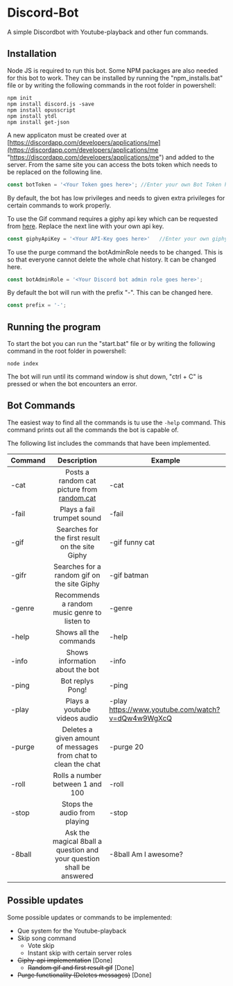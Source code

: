 # Discord-Bot

A simple Discordbot with Youtube-playback and other fun commands.

## Installation

Node JS is required to run this bot.
Some NPM packages are also needed for this bot to work. They can be installed by running the "npm_installs.bat" file or by writing the following commands in the root folder in powershell:    

```
npm init
npm install discord.js -save
npm install opusscript
npm install ytdl
npm install get-json
```
A new applicaton must be created over at [https://discordapp.com/developers/applications/me](https://discordapp.com/developers/applications/me  "https://discordapp.com/developers/applications/me") and added to the server. From the same site you can access the bots token which needs to be replaced on the following line.

```javascript
const botToken = '<Your Token goes here>'; //Enter your own Bot Token here
```
By default, the bot has low privileges and needs to given extra privileges for certain commands to work properly. 

To use the Gif command requires a giphy api key which can be requested from
[here](https://giphy.api-docs.io/1.0/welcome/access-and-api-keys  "https://giphy.api-docs.io/1.0/welcome/access-and-api-keys"). Replace the next line with your own api key.

```javascript
const giphyApiKey = '<Your API-Key goes here>'   //Enter your own giphy-api key here
```

To use the purge command the botAdminRole needs to be changed. This is so that everyone cannot delete the whole chat history. It can be changed here.

```javascript
const botAdminRole = '<Your Discord bot admin role goes here>';
```

By default the bot will run with the prefix "-". This can be changed here.

```javascript
const prefix = '-';
```
 
## Running the program

To start the bot you can run the "start.bat" file or  by writing the following command in the root folder in powershell:

```
node index
```
The bot will run until its command window is shut down, "ctrl + C" is pressed or when the bot encounters an error.

## Bot Commands

The easiest way to find all the commands is tu use the ```-help``` command. This command prints out all the commands the bot is capable of.

The following list includes the commands that have been implemented.

| Command       | Description                                                          					| Example        									|
| ------------- |:-------------------------------------------------------------------------------------:|---------------------------------------------------|
| -cat          | Posts a random cat picture from [random.cat](http://random.cat  "http://random.cat")	| -cat           									|
| -fail         | Plays a fail trumpet sound                                           					| -fail          									|
| -gif          | Searches for the first result on the site Giphy                                		| -gif funny cat 									|
| -gifr         | Searches for a random gif on the site Giphy                                			| -gif batman	 									|			
| -genre        | Recommends a random music genre to listen to                         					| -genre         									|
| -help         | Shows all the commands                                               					| -help         						 			|
| -info         | Shows information about the bot                                      					| -info        										|
| -ping         | Bot replys Pong!                                                     					| -ping      									    |
| -play         | Plays a youtube videos audio                                         					| -play https://www.youtube.com/watch?v=dQw4w9WgXcQ |
| -purge        | Deletes a given amount of messages from chat to clean the chat                        | -purge 20											|
| -roll         | Rolls a number between 1 and 100                                     					| -roll          									|
| -stop         | Stops the audio from playing                                         					| -stop          									|
| -8ball        | Ask the magical 8ball a question and your question shall be answered 					| -8ball Am I awesome?								|

## Possible updates
Some possible updates or commands to be implemented:
* Que system for the Youtube-playback
* Skip song command
  * Vote skip 
  * Instant skip with certain server roles 
* ~~Giphy-api implementation~~ [Done]
  * ~~Random gif and first result gif~~ [Done]
* ~~Purge functionality (Deletes messages)~~ [Done]
